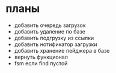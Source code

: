# планы

- добавить очередь загрузок
- добавить удаление по базе
- добавить подгрузку из ссылки
- добавить нотификатор загрузки
- добавить хранение пейджера в базе
- вернуть функционал
- fsm если find пустой
